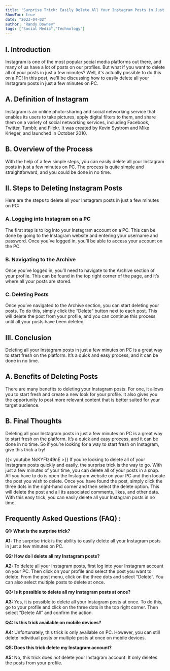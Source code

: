 ```yaml
---
title: "Surprise Trick: Easily Delete All Your Instagram Posts in Just a Few Minutes on PC!"
ShowToc: true 
date: "2023-04-02"
author: "Randy Downey" 
tags: ["Social Media","Technology"]
---
```

## I. Introduction

Instagram is one of the most popular social media platforms out there, and many of us have a lot of posts on our profiles. But what if you want to delete all of your posts in just a few minutes? Well, it's actually possible to do this on a PC! In this post, we'll be discussing how to easily delete all your Instagram posts in just a few minutes on PC.

## A. Definition of Instagram

Instagram is an online photo-sharing and social networking service that enables its users to take pictures, apply digital filters to them, and share them on a variety of social networking services, including Facebook, Twitter, Tumblr, and Flickr. It was created by Kevin Systrom and Mike Krieger, and launched in October 2010.

## B. Overview of the Process

With the help of a few simple steps, you can easily delete all your Instagram posts in just a few minutes on PC. The process is quite simple and straightforward, and you could be done in no time. 

## II. Steps to Deleting Instagram Posts

Here are the steps to delete all your Instagram posts in just a few minutes on PC:

### A. Logging into Instagram on a PC

The first step is to log into your Instagram account on a PC. This can be done by going to the Instagram website and entering your username and password. Once you’ve logged in, you’ll be able to access your account on the PC.

### B. Navigating to the Archive

Once you’ve logged in, you’ll need to navigate to the Archive section of your profile. This can be found in the top right corner of the page, and it’s where all your posts are stored.

### C. Deleting Posts

Once you’ve navigated to the Archive section, you can start deleting your posts. To do this, simply click the “Delete” button next to each post. This will delete the post from your profile, and you can continue this process until all your posts have been deleted.

## III. Conclusion

Deleting all your Instagram posts in just a few minutes on PC is a great way to start fresh on the platform. It’s a quick and easy process, and it can be done in no time. 

## A. Benefits of Deleting Posts

There are many benefits to deleting your Instagram posts. For one, it allows you to start fresh and create a new look for your profile. It also gives you the opportunity to post more relevant content that is better suited for your target audience. 

## B. Final Thoughts

Deleting all your Instagram posts in just a few minutes on PC is a great way to start fresh on the platform. It’s a quick and easy process, and it can be done in no time. So if you’re looking for a way to start fresh on Instagram, give this trick a try!

{{< youtube NsKYFlz49nE >}} 
If you're looking to delete all of your Instagram posts quickly and easily, the surprise trick is the way to go. With just a few minutes of your time, you can delete all of your posts in a snap. All you have to do is open the Instagram website on your PC and then locate the post you wish to delete. Once you have found the post, simply click the three dots in the right-hand corner and then select the delete option. This will delete the post and all its associated comments, likes, and other data. With this easy trick, you can easily delete all your Instagram posts in no time.

## Frequently Asked Questions (FAQ) :
**Q1: What is the surprise trick?**

**A1:** The surprise trick is the ability to easily delete all your Instagram posts in just a few minutes on PC.

**Q2: How do I delete all my Instagram posts?**

**A2:** To delete all your Instagram posts, first log into your Instagram account on your PC. Then click on your profile and select the post you want to delete. From the post menu, click on the three dots and select “Delete”. You can also select multiple posts to delete at once.

**Q3: Is it possible to delete all my Instagram posts at once?**

**A3:** Yes, it is possible to delete all your Instagram posts at once. To do this, go to your profile and click on the three dots in the top right corner. Then select “Delete All” and confirm the action.

**Q4: Is this trick available on mobile devices?**

**A4:** Unfortunately, this trick is only available on PC. However, you can still delete individual posts or multiple posts at once on mobile devices.

**Q5: Does this trick delete my Instagram account?**

**A5:** No, this trick does not delete your Instagram account. It only deletes the posts from your profile.



